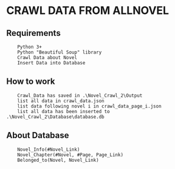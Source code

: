 # **CRAWL DATA FROM ALLNOVEL**

## Requirements

        Python 3+
        Python "Beautiful Soup" library
        Crawl Data about Novel
        Insert Data into Database

## How to work
        Crawl_Data has saved in .\Novel_Crawl_2\Output
        list all data in crawl_data.json
        list data following novel i in crawl_data_page_i.json
        list all data has been inserted to .\Novel_Crawl_2\Database\database.db
## About Database 
        Novel_Info(#Novel_Link)
        Novel_Chapter(#Novel, #Page, Page_Link)
        Belonged_to(Novel, Novel_Link)